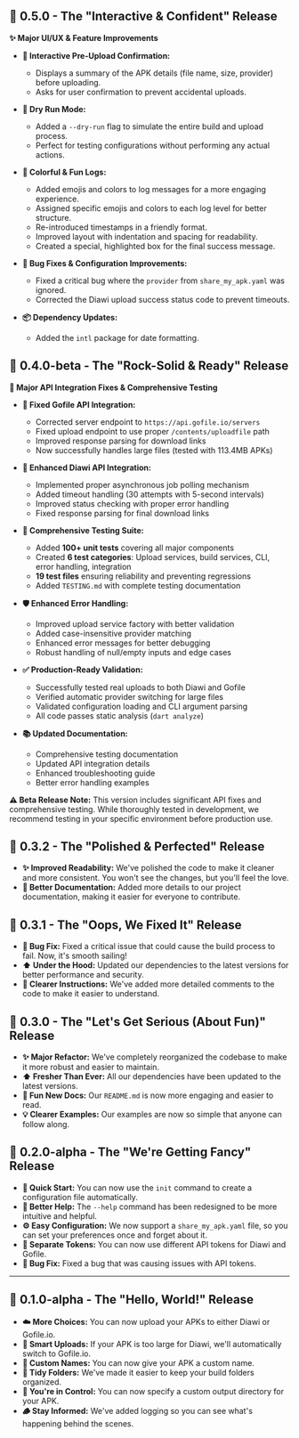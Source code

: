 ## 🚀 0.5.0 - The "Interactive & Confident" Release

**✨ Major UI/UX & Feature Improvements**

-   **🤝 Interactive Pre-Upload Confirmation:**
    -   Displays a summary of the APK details (file name, size, provider) before uploading.
    -   Asks for user confirmation to prevent accidental uploads.

-   **🧪 Dry Run Mode:**
    -   Added a `--dry-run` flag to simulate the entire build and upload process.
    -   Perfect for testing configurations without performing any actual actions.

-   **🎨 Colorful & Fun Logs:**
    -   Added emojis and colors to log messages for a more engaging experience.
    -   Assigned specific emojis and colors to each log level for better structure.
    -   Re-introduced timestamps in a friendly format.
    -   Improved layout with indentation and spacing for readability.
    -   Created a special, highlighted box for the final success message.

-   **🔧 Bug Fixes & Configuration Improvements:**
    -   Fixed a critical bug where the `provider` from `share_my_apk.yaml` was ignored.
    -   Corrected the Diawi upload success status code to prevent timeouts.

-   **📦 Dependency Updates:**
    -   Added the `intl` package for date formatting.

## 🚀 0.4.0-beta - The "Rock-Solid & Ready" Release

**🎯 Major API Integration Fixes & Comprehensive Testing**

-   **🔧 Fixed Gofile API Integration:** 
    - Corrected server endpoint to `https://api.gofile.io/servers`
    - Fixed upload endpoint to use proper `/contents/uploadfile` path
    - Improved response parsing for download links
    - Now successfully handles large files (tested with 113.4MB APKs)

-   **🔧 Enhanced Diawi API Integration:**
    - Implemented proper asynchronous job polling mechanism
    - Added timeout handling (30 attempts with 5-second intervals)
    - Improved status checking with proper error handling
    - Fixed response parsing for final download links

-   **🧪 Comprehensive Testing Suite:**
    - Added **100+ unit tests** covering all major components
    - Created **6 test categories**: Upload services, build services, CLI, error handling, integration
    - **19 test files** ensuring reliability and preventing regressions
    - Added `TESTING.md` with complete testing documentation

-   **🛡️ Enhanced Error Handling:**
    - Improved upload service factory with better validation
    - Added case-insensitive provider matching
    - Enhanced error messages for better debugging
    - Robust handling of null/empty inputs and edge cases

-   **✅ Production-Ready Validation:**
    - Successfully tested real uploads to both Diawi and Gofile
    - Verified automatic provider switching for large files
    - Validated configuration loading and CLI argument parsing
    - All code passes static analysis (`dart analyze`)

-   **📚 Updated Documentation:**
    - Comprehensive testing documentation
    - Updated API integration details
    - Enhanced troubleshooting guide
    - Better error handling examples

**⚠️ Beta Release Note:** This version includes significant API fixes and comprehensive testing. While thoroughly tested in development, we recommend testing in your specific environment before production use.

## 🚀 0.3.2 - The "Polished & Perfected" Release

-   **✨ Improved Readability:** We've polished the code to make it cleaner and more consistent. You won't see the changes, but you'll feel the love.
-   **📝 Better Documentation:** Added more details to our project documentation, making it easier for everyone to contribute.

## 🚀 0.3.1 - The "Oops, We Fixed It" Release

-   **🐛 Bug Fix:** Fixed a critical issue that could cause the build process to fail. Now, it's smooth sailing!
-   **⬆️ Under the Hood:** Updated our dependencies to the latest versions for better performance and security.
-   **📝 Clearer Instructions:** We've added more detailed comments to the code to make it easier to understand.

## 🚀 0.3.0 - The "Let's Get Serious (About Fun)" Release

-   **✨ Major Refactor:** We've completely reorganized the codebase to make it more robust and easier to maintain.
-   **⬆️ Fresher Than Ever:** All our dependencies have been updated to the latest versions.
-   **📝 Fun New Docs:** Our `README.md` is now more engaging and easier to read.
-   **💡 Clearer Examples:** Our examples are now so simple that anyone can follow along.

## 🎉 0.2.0-alpha - The "We're Getting Fancy" Release

-   **🚀 Quick Start:** You can now use the `init` command to create a configuration file automatically.
-   **🎨 Better Help:** The `--help` command has been redesigned to be more intuitive and helpful.
-   **⚙️ Easy Configuration:** We now support a `share_my_apk.yaml` file, so you can set your preferences once and forget about it.
-   **🔑 Separate Tokens:** You can now use different API tokens for Diawi and Gofile.
-   **🐛 Bug Fix:** Fixed a bug that was causing issues with API tokens.

---

## 🐣 0.1.0-alpha - The "Hello, World!" Release

-   **☁️ More Choices:** You can now upload your APKs to either Diawi or Gofile.io.
-   **🔄 Smart Uploads:** If your APK is too large for Diawi, we'll automatically switch to Gofile.io.
-   **🎨 Custom Names:** You can now give your APK a custom name.
-   **📁 Tidy Folders:** We've made it easier to keep your build folders organized.
-   **📝 You're in Control:** You can now specify a custom output directory for your APK.
-   **🪵 Stay Informed:** We've added logging so you can see what's happening behind the scenes.